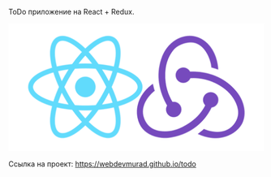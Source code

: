 ToDo приложение на React + Redux. 

![alt text](public/react+redux.png)

Ссылка на проект: https://webdevmurad.github.io/todo